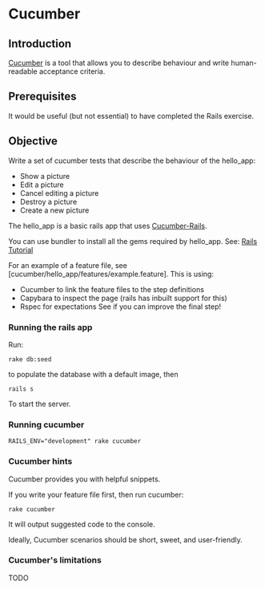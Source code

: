 # Cucumber


## Introduction

[Cucumber](https://cucumber.io/) is a tool that allows you to describe behaviour and write human-readable acceptance criteria.


## Prerequisites 

It would be useful (but not essential) to have completed the Rails exercise.

## Objective

Write a set of cucumber tests that describe the behaviour of the hello_app:
- Show a picture
- Edit a picture
- Cancel editing a picture
- Destroy a picture
- Create a new picture

The hello_app is a basic rails app that uses [Cucumber-Rails](https://github.com/cucumber/cucumber-rails).

You can use bundler to install all the gems required by hello_app.
See: [Rails Tutorial](https://www.railstutorial.org/book/beginning#sec-the_hello_application)

For an example of a feature file, see [cucumber/hello_app/features/example.feature].
This is using:
- Cucumber to link the feature files to the step definitions 
- Capybara to inspect the page (rails has inbuilt support for this)
- Rspec for expectations
See if you can improve the final step!

### Running the rails app

Run: 

``rake db:seed``

to populate the database with a default image, then

``rails s``

To start the server.

### Running cucumber

``RAILS_ENV="development" rake cucumber``

### Cucumber hints

Cucumber provides you with helpful snippets.

If you write your feature file first, then run cucumber:

``rake cucumber``

It will output suggested code to the console.

Ideally, Cucumber scenarios should be short, sweet, and user-friendly.

### Cucumber's limitations

TODO
